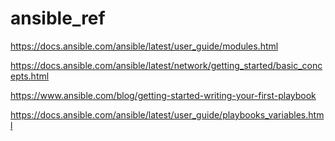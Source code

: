 # ansible_ref



https://docs.ansible.com/ansible/latest/user_guide/modules.html

https://docs.ansible.com/ansible/latest/network/getting_started/basic_concepts.html

https://www.ansible.com/blog/getting-started-writing-your-first-playbook

https://docs.ansible.com/ansible/latest/user_guide/playbooks_variables.html
